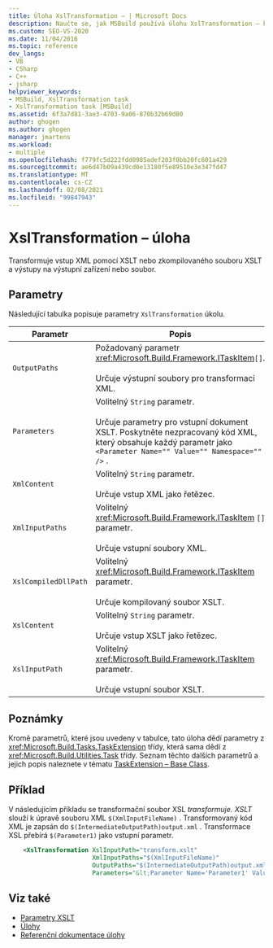 ```yaml
---
title: Úloha XslTransformation – | Microsoft Docs
description: Naučte se, jak MSBuild používá úlohu XslTransformation – k transformaci vstupu XML pomocí XSLT a výstupu do výstupního zařízení nebo souboru.
ms.custom: SEO-VS-2020
ms.date: 11/04/2016
ms.topic: reference
dev_langs:
- VB
- CSharp
- C++
- jsharp
helpviewer_keywords:
- MSBuild, XslTransformation task
- XslTransformation task [MSBuild]
ms.assetid: 6f3a7d81-3ae3-4703-9a06-870b32b69d80
author: ghogen
ms.author: ghogen
manager: jmartens
ms.workload:
- multiple
ms.openlocfilehash: f779fc5d222fdd0985adef203f0bb20fc601a429
ms.sourcegitcommit: ae6d47b09a439cd0e13180f5e89510e3e347fd47
ms.translationtype: MT
ms.contentlocale: cs-CZ
ms.lasthandoff: 02/08/2021
ms.locfileid: "99847943"
---
```

# <a name="xsltransformation-task"></a>XslTransformation – úloha

Transformuje vstup XML pomocí XSLT nebo zkompilovaného souboru XSLT a výstupy na výstupní zařízení nebo soubor.

## <a name="parameters"></a>Parametry

 Následující tabulka popisuje parametry `XslTransformation` úkolu.

|Parametr|Popis|
|---------------|-----------------|
|`OutputPaths`|Požadovaný parametr <xref:Microsoft.Build.Framework.ITaskItem>`[]`.<br /><br /> Určuje výstupní soubory pro transformaci XML.|
|`Parameters`|Volitelný `String` parametr.<br /><br /> Určuje parametry pro vstupní dokument XSLT.  Poskytněte nezpracovaný kód XML, který obsahuje každý parametr jako `<Parameter Name="" Value="" Namespace="" />` .|
|`XmlContent`|Volitelný `String` parametr.<br /><br /> Určuje vstup XML jako řetězec.|
|`XmlInputPaths`|Volitelný <xref:Microsoft.Build.Framework.ITaskItem> `[]` parametr.<br /><br /> Určuje vstupní soubory XML.|
|`XslCompiledDllPath`|Volitelný <xref:Microsoft.Build.Framework.ITaskItem> parametr.<br /><br /> Určuje kompilovaný soubor XSLT.|
|`XslContent`|Volitelný `String` parametr.<br /><br /> Určuje vstup XSLT jako řetězec.|
|`XslInputPath`|Volitelný <xref:Microsoft.Build.Framework.ITaskItem> parametr.<br /><br /> Určuje vstupní soubor XSLT.|

## <a name="remarks"></a>Poznámky

 Kromě parametrů, které jsou uvedeny v tabulce, tato úloha dědí parametry z <xref:Microsoft.Build.Tasks.TaskExtension> třídy, která sama dědí z <xref:Microsoft.Build.Utilities.Task> třídy. Seznam těchto dalších parametrů a jejich popis naleznete v tématu [TaskExtension – Base Class](../msbuild/taskextension-base-class.md).

## <a name="example"></a>Příklad

V následujícím příkladu se transformační soubor XSL *transformuje. XSLT* slouží k úpravě souboru XML `$(XmlInputFileName)` . Transformovaný kód XML je zapsán do `$(IntermediateOutputPath)output.xml` . Transformace XSL přebírá `$(Parameter1)` jako vstupní parametr.

```xml
    <XslTransformation XslInputPath="transform.xslt"
                       XmlInputPaths="$(XmlInputFileName)"
                       OutputPaths="$(IntermediateOutputPath)output.xml"
                       Parameters="&lt;Parameter Name='Parameter1' Value='$(Parameter1)'/&gt;"/>
```

## <a name="see-also"></a>Viz také

- [Parametry XSLT](/dotnet/standard/data/xml/xslt-parameters)
- [Úlohy](../msbuild/msbuild-tasks.md)
- [Referenční dokumentace úlohy](../msbuild/msbuild-task-reference.md)
